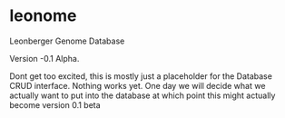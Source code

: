 # leonome
Leonberger Genome Database

Version -0.1 Alpha.

Dont get too excited, this is mostly just a placeholder for the Database CRUD interface. Nothing works yet.
One day we will decide what we actually want to put into the database at which point this might actually become version 0.1 beta
